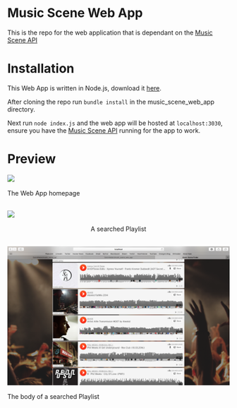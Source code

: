 # Music Scene Web App
This is the repo for the web application that is dependant on the <a href="https://github.com/CalvinNolan/music_scene_api">Music Scene API</a>

# Installation
This Web App is written in Node.js, download it <a href="https://nodejs.org/en/">here</a>.

After cloning the repo run ```bundle install``` in the music_scene_web_app directory.

Next run ```node index.js``` and the web app will be hosted at ```localhost:3030```, ensure you have the <a href="https://github.com/CalvinNolan/music_scene_api">Music Scene API</a> running for the app to work.

# Preview

<img src="preview_images/homepage.png">
<p>The Web App homepage</p>
<br>
<img src="preview_images/playlist.png">
<p style="text-align:center">A searched Playlist</p>
<br>
<img src="preview_images/playlist2.png">
<p>The body of a searched Playlist</p>
